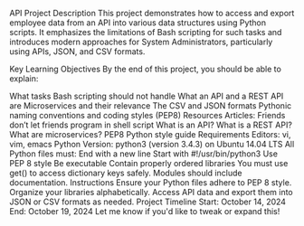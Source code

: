 API Project
Description
This project demonstrates how to access and export employee data from an API into various data structures using Python scripts. It emphasizes the limitations of Bash scripting for such tasks and introduces modern approaches for System Administrators, particularly using APIs, JSON, and CSV formats.

Key Learning Objectives
By the end of this project, you should be able to explain:

What tasks Bash scripting should not handle
What an API and a REST API are
Microservices and their relevance
The CSV and JSON formats
Pythonic naming conventions and coding styles (PEP8)
Resources
Articles:
Friends don’t let friends program in shell script
What is an API?
What is a REST API?
What are microservices?
PEP8 Python style guide
Requirements
Editors: vi, vim, emacs
Python Version: python3 (version 3.4.3) on Ubuntu 14.04 LTS
All Python files must:
End with a new line
Start with #!/usr/bin/python3
Use PEP 8 style
Be executable
Contain properly ordered libraries
You must use get() to access dictionary keys safely.
Modules should include documentation.
Instructions
Ensure your Python files adhere to PEP 8 style.
Organize your libraries alphabetically.
Access API data and export them into JSON or CSV formats as needed.
Project Timeline
Start: October 14, 2024
End: October 19, 2024
Let me know if you'd like to tweak or expand this!







